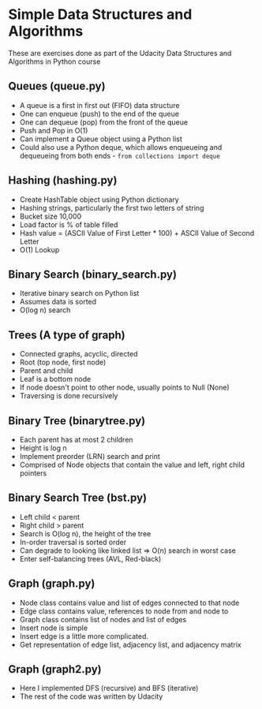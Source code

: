 # Simple Data Structures and Algorithms
These are exercises done as part of the Udacity Data Structures and Algorithms in Python course

## Queues (queue.py)
* A queue is a first in first out (FIFO) data structure
* One can enqueue (push) to the end of the queue
* One can dequeue (pop) from the front of the queue
* Push and Pop in O(1)
* Can implement a Queue object using a Python list
* Could also use a Python deque, which allows enqueueing and dequeueing from both ends - `from collections import deque`

## Hashing (hashing.py)
* Create HashTable object using Python dictionary
* Hashing strings, particularly the first two letters of string
* Bucket size 10,000
* Load factor is % of table filled
* Hash value = (ASCII Value of First Letter * 100) + ASCII Value of Second Letter
* O(1) Lookup

## Binary Search (binary_search.py)
* Iterative binary search on Python list
* Assumes data is sorted
* O(log n) search

## Trees (A type of graph)
* Connected graphs, acyclic, directed
* Root (top node, first node)
* Parent and child
* Leaf is a bottom node
* If node doesn't point to other node, usually points to Null (None)
* Traversing is done recursively

## Binary Tree (binarytree.py)
* Each parent has at most 2 children
* Height is log n
* Implement preorder (LRN) search and print
* Comprised of Node objects that contain the value and left, right child pointers

## Binary Search Tree (bst.py)
* Left child < parent
* Right child > parent
* Search is O(log n), the height of the tree
* In-order traversal is sorted order
* Can degrade to looking like linked list => O(n) search in worst case
* Enter self-balancing trees (AVL, Red-black)

## Graph (graph.py)
* Node class contains value and list of edges connected to that node
* Edge class contains value, references to node from and node to
* Graph class contains list of nodes and list of edges
* Insert node is simple
* Insert edge is a little more complicated.
* Get representation of edge list, adjacency list, and adjacency matrix

## Graph (graph2.py)
* Here I implemented DFS (recursive) and BFS (iterative)
* The rest of the code was written by Udacity
